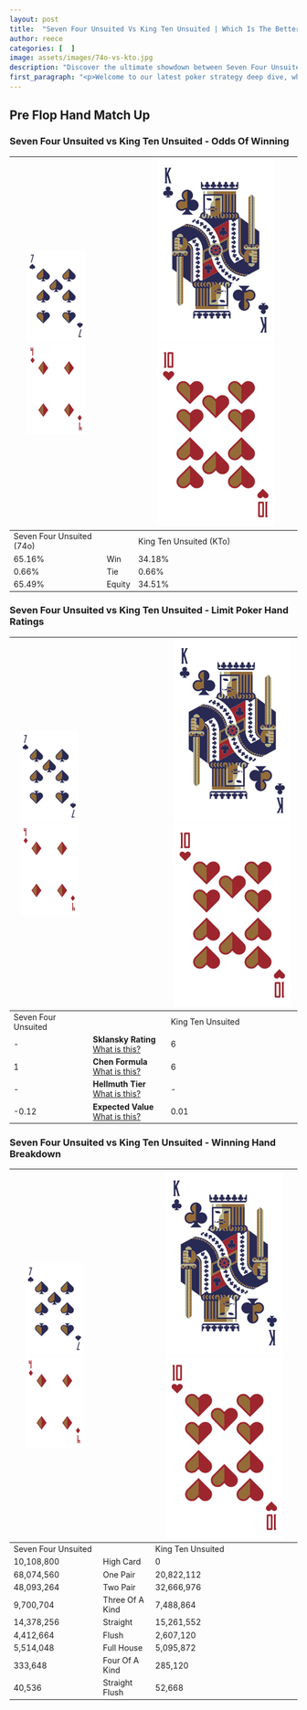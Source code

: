 ```yaml
---
layout: post
title:  "Seven Four Unsuited Vs King Ten Unsuited | Which Is The Better Hand In Poker? A Complete Guide"
author: reece
categories: [  ]
image: assets/images/74o-vs-kto.jpg
description: "Discover the ultimate showdown between Seven Four Unsuited and King Ten Unsuited in poker! Uncover the odds, strategies, and scenarios where one hand triumphs over the other. Get ready to up your poker game with this thrilling analysis."
first_paragraph: "<p>Welcome to our latest poker strategy deep dive, where we're pitting two distinct hands against each other in a high-stakes showdown: Seven Four Unsuited vs King Ten Unsuited.</p><p>In the dynamic world of poker, every decision counts, and knowing which hand holds the upper hand is key to your success at the table.</p><p>In this article, we'll dissect these two hands, explore the scenarios where one dominates the other, and equip you with the knowledge to make strategic choices that can tip the odds in your favor.</p><p>Get ready to unravel the intriguing dynamics of these poker hands and elevate your game to new heights.</p>"
---
```




[comment]: # (sp0)

## Pre Flop Hand Match Up

<div class="table hand-ratings" markdown="1"> 



### Seven Four Unsuited vs King Ten Unsuited - Odds Of Winning


    
| ![image info](assets/images/hand1/7.png) ![image info](assets/images/hand1/4o.png) |  | ![image info](assets/images/hand2/K.png) ![image info](assets/images/hand2/To.png) |
| -------- | -------- | -------- |
| Seven Four Unsuited (74o) |  | King Ten Unsuited (KTo) |
| 65.16% | Win | 34.18% |
| 0.66% | Tie | 0.66% |
| 65.49% | Equity | 34.51% |




[comment]: # (sp1)



### Seven Four Unsuited vs King Ten Unsuited - Limit Poker Hand Ratings


    
| ![image info](assets/images/hand1/7.png) ![image info](assets/images/hand1/4o.png) |  | ![image info](assets/images/hand2/K.png) ![image info](assets/images/hand2/To.png) |
| -------- | -------- | -------- |
| Seven Four Unsuited |  | King Ten Unsuited |
| - | **Sklansky Rating** [What is this?](/sklansky-rating-explained) | 6 |
| 1 | **Chen Formula** [What is this?](/chen-formula-explained) | 6 |
| - | **Hellmuth Tier** [What is this?](/Hellmuth-tier-explained) | - |
| -0.12 | **Expected Value** [What is this?](/expected-value-explained) | 0.01 |




[comment]: # (sp2)



### Seven Four Unsuited vs King Ten Unsuited - Winning Hand Breakdown


    
| ![image info](assets/images/hand1/7.png) ![image info](assets/images/hand1/4o.png) |  | ![image info](assets/images/hand2/K.png) ![image info](assets/images/hand2/To.png) |
| -------- | -------- | -------- |
| Seven Four Unsuited |  | King Ten Unsuited |
| 10,108,800 | High Card | 0 |
| 68,074,560 | One Pair | 20,822,112 |
| 48,093,264 | Two Pair | 32,666,976 |
| 9,700,704 | Three Of A Kind | 7,488,864 |
| 14,378,256 | Straight | 15,261,552 |
| 4,412,664 | Flush | 2,607,120 |
| 5,514,048 | Full House | 5,095,872 |
| 333,648 | Four Of A Kind | 285,120 |
| 40,536 | Straight Flush | 52,668 |




[comment]: # (sp3)



</div>

[comment]: # (sp4)



[comment]: # (sp5)

